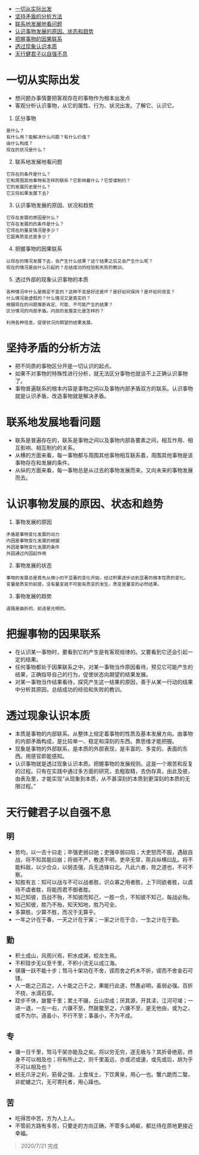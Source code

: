 * [一切从实际出发](#一切从实际出发)
* [坚持矛盾的分析方法](#坚持矛盾的分析方法)
* [联系地发展地看问题](#联系地发展地看问题)
* [认识事物发展的原因、状态和趋势](#认识事物发展的原因状态和趋势)
* [把握事物的因果联系](#把握事物的因果联系)
* [透过现象认识本质](#透过现象认识本质)
* [天行健君子以自强不息](#天行健君子以自强不息)

# 一切从实际出发
- 想问题办事情要把客观存在的事物作为根本出发点
- 客观分析认识事物，从它的属性、行为、状况出发。了解它、认识它。

1. 区分事物
```
是什么？
有什么用？能解决什么问题？有什么价值？
由什么构成？
现在的状况是什么？
```
2. 联系地发展地看问题
```
它存在的条件是什么？
它和周围其他事物有怎样的联系？它影响着什么？它受谁制约？
它的发展历史是什么？
它又将如果发展下去?
```
3. 认识事物发展的原因、状况和趋势
```
它存在发展的原因是什么？
它存在发展的的条件是什么？
它现在的量变情况是多少？
它距离质变还差多少？

```
4. 把握事物的因果联系
```
以现在的情况发展下去，会产生什么结果？这个结果之后又会产生什么呢？
现在的情况是由什么引起的？总结成功的经验和失败的教训。
```
5. 透过外部的现象认识事物的本质
```
各种情况中什么是稳定不变的？这种不变是好还是坏？是好如何保持？是坏如何改变？
什么情况是虚假的？什么情况又是真实的？
根据现在的问题推断肯定、可能、不可能产生的结果？
区分情况的内部矛盾。内部的发展变化是怎样的？

利用各种信息，促使状况向期望的结果发展。
```
# 坚持矛盾的分析方法
- 把不同质的事物区分开是一切认识的起点。
- 如果不对事物的特殊性进行分析，就无法区分事物也就谈不上正确认识事物了。
- 事物普遍联系的根本内容是事物之间以及事物内部矛盾双方的联系。认识事物就是认识矛盾，改造事物就是解决矛盾。
# 联系地发展地看问题
- 联系是普遍存在的，联系是事物之间以及事物内部各要素之间，相互作用、相互影响、相互制约的关系。
- 从横的方面来看，每一事物都与周围其他事物相互联系着，周围其他事物是该事物存在和发展的条件。
- 从纵的方面来看，每一事物总是从过去的事物发展而来，又向未来的事物发展而去。
# 认识事物发展的原因、状态和趋势
1. 事物发展的原因
```
矛盾是事物变化发展的动力
内因是事物变化发展的根据
外因是事物变化发展的条件
外因通过内因起作用
```
2. 事物发展的状态
```
事物的发展总是首先从微小的不显著的变化开始，经过积累逐步达到显著的根本性质的变化。
变量是质变的前提。没有量变就不可能有质变的发生。质变是量变的必然结果。
```
3. 事物发展的趋势
```
道路是曲折的、前途是光明的。
```
# 把握事物的因果联系
- 在认识某一事物时，要看到它的产生是有客观规律的。又要看到它还会引起一定的结果。
- 任何事物都处于因果联系之中。对某一事物当作原因看待，预见它可能产生的结果，正确指导自己的行为，促使状态向期望的结果发展。
- 对某一事物当作结果看待，探究产生这一结果的原因，善于从某一行动的结果中分析其原因，总结成功的经验和失败的教训。
# 透过现象认识本质
- 本质是事物的内部联系。从整体上规定着事物的性质及基本发展方向。由事物的内部矛盾构成，是比较单一、稳定和深刻的东西。靠思维才能把握。
- 现象是事物的外部联系，是本质的外部表现，是丰富的、多变的、表面的东西。用感官即能感知。
- 认识事物就是透过现象认识本质。把握事物的发展规则。这是一个艰苦和反复的过程。只有在实践中通过多方面的研究，去粗取精，去伪存真，由此及彼，由表及里，才能实现“从现象到本质，从不甚深刻的本质到更深刻的本质的无限过程。”

# 天行健君子以自强不息
## 明
- 势均，以一击十曰走；卒强吏弱曰驰；吏强卒弱曰陷；大吏怒而不服，遇敌自战，将不知其能曰崩；将弱不严，教道不明，吏卒无常，陈兵纵横曰乱。将不能料敌，以少合众，以弱击强，兵无选锋曰北。凡此六者，败之道也，不可不察。
- 知胜有五：知可以战与不可以战者胜，识众寡之用者胜，上下同欲者胜，以虞待不虞者胜，将能而君不御者胜。
- 知己知彼，百战不殆，不知彼而知己，一胜一负，不知彼不知己，每战必殆。
- 知己知彼，胜乃不殆，知天知地，胜乃可全。
- 多算胜，少算不胜，而况于无算乎。
- 一年之计在于春，一天之计在于寅；一家之计在于合，一生之计在于勤。
## 勤
- 积土成山，风雨兴焉，积水成渊，蛟龙生焉。
- 不积跬步无以至千里，不积小流无以成江海。
- 骐骥一跃不能十步；驽马十架功在不舍，锲而舍之朽木不折，锲而不舍金石可镂。
- 人一能之己百之，人十能之己千之，果能行此道，然愚必明，虽弱必强。百折不挠，水滴石穿。
- 跬步不休，跛鳖千里；累土不辍，丘山崇成；厌其源，开其渎，江河可竭；一进一退，一左一右，六骥不至，然跛鳖至之，六骥不至，是无他由，或为之，或不为尔。道虽小，不行不至；事虽小，不为不成。
## 专
- 骥一日千里，驽马干架亦能及之矣。将以穷无穷，逐无极与？其折骨绝筋，终身不可以相及也；将有所止之，则千里虽远，亦或迟或速，或先或后，胡为乎不可以相及也？
- 蚓无爪牙之利，筋骨之强，上食埃土，下饮黄泉，用心一也。蟹六跪而二螯，非蛇蟮之穴，无可寄托者，用心躁也。
## 苦
- 吃得苦中苦，方为人上人。
- 不管前方路有多苦，只要走的方向正确，不管多么崎岖，都比待在原地更接近幸福。

> 2020/7/21 完成
